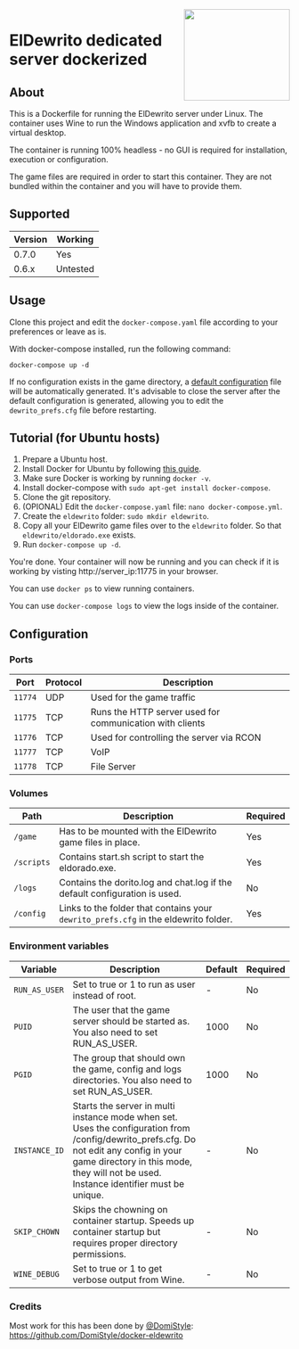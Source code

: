 <img src="http://i.imgur.com/IkTrjna.png" width="190" height="164" align="right"/>

# ElDewrito dedicated server dockerized

## About

This is a Dockerfile for running the ElDewrito server under Linux. The container uses Wine to run the Windows application and xvfb to create a virtual desktop.

The container is running 100% headless - no GUI is required for installation, execution or configuration.

The game files are required in order to start this container. They are not bundled within the container and you will have to provide them.

## Supported

| Version | Working |
|-|-|
| 0.7.0 | Yes |
| 0.6.x | Untested |

## Usage

Clone this project and edit the `docker-compose.yaml` file according to your preferences or leave as is.

With docker-compose installed, run the following command:

    docker-compose up -d

If no configuration exists in the game directory, a [default configuration](defaults) file will be automatically generated. It's advisable to close the server after the default configuration is generated, allowing you to edit the `dewrito_prefs.cfg` file before restarting.

## Tutorial (for Ubuntu hosts)

1. Prepare a Ubuntu host.
2. Install Docker for Ubuntu by following [this guide](https://docs.docker.com/install/linux/docker-ce/ubuntu/).
3. Make sure Docker is working by running `docker -v`.
4. Install docker-compose with `sudo apt-get install docker-compose`.
5. Clone the git repository.
6. (OPIONAL) Edit the `docker-compose.yaml` file: `nano docker-compose.yml`.
7. Create the `eldewrito` folder: `sudo mkdir eldewrito`.
8. Copy all your ElDewrito game files over to the `eldewrito` folder. So that `eldewrito/eldorado.exe` exists.
9. Run `docker-compose up -d`.

You're done. Your container will now be running and you can check if it is working by visting http://server_ip:11775 in your browser.

You can use `docker ps` to view running containers.

You can use `docker-compose logs` to view the logs inside of the container.

## Configuration

### Ports

| Port       | Protocol | Description |
|------------|----------|-------------|
| `11774` | UDP | Used for the game traffic |
| `11775` | TCP | Runs the HTTP server used for communication with clients |
| `11776` | TCP | Used for controlling the server via RCON |
| `11777` | TCP | VoIP |
| `11778` | TCP | File Server |

### Volumes

| Path       | Description                                                                         | Required |
|------------|-------------------------------------------------------------------------------------|----------|
| `/game`    | Has to be mounted with the ElDewrito game files in place.                           | Yes      |
| `/scripts` | Contains start.sh script to start the eldorado.exe.                                 | Yes      |
| `/logs`    | Contains the dorito.log and chat.log if the default configuration is used.          | No       |
| `/config`  | Links to the folder that contains your `dewrito_prefs.cfg` in the eldewrito folder. | Yes      |

### Environment variables

| Variable  | Description | Default  | Required |
|-----------|-------------|----------|----------|
| `RUN_AS_USER` | Set to true or 1 to run as user instead of root. | - | No |
| `PUID` | The user that the game server should be started as. You also need to set RUN_AS_USER. | 1000 | No |
| `PGID` | The group that should own the game, config and logs directories. You also need to set RUN_AS_USER. | 1000 | No |
| `INSTANCE_ID` | Starts the server in multi instance mode when set. Uses the configuration from /config/dewrito_prefs.cfg. Do not edit any config in your game directory in this mode, they will not be used. Instance identifier must be unique. | - | No |
| `SKIP_CHOWN` | Skips the chowning on container startup. Speeds up container startup but requires proper directory permissions. | - | No |
| `WINE_DEBUG` | Set to true or 1 to get verbose output from Wine. | - | No |

### Credits

Most work for this has been done by [@DomiStyle](https://github.com/DomiStyle): https://github.com/DomiStyle/docker-eldewrito
